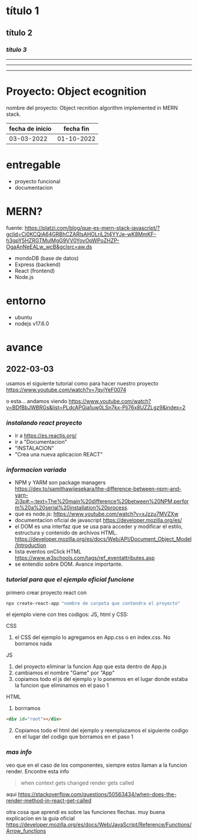 
# __título 1__
## __título 2__ 
### ___título 3___
---
---
---
# __Proyecto: Object ecognition__
nombre del proyecto: Object recnition algorithm implemented in MERN stack.

| fecha de inicio | fecha fin  |
|---------------- | ---------- |
| 03-03-2022      | 01-10-2022 |

# __entregable__
- proyecto funcional
- documentacion

# __MERN?__
fuente: https://platzi.com/blog/que-es-mern-stack-javascript/?gclid=Cj0KCQiA64GRBhCZARIsAHOLriL2t4YYJe-wK8MmKF-h3gpY5HZRGTMulMgG9VV0YovOpWPoZHZP-OgaAnNeEALw_wcB&gclsrc=aw.ds

- mondoDB (base de datos)
- Express (backend)
- React (frontend)
- Node.js

# __entorno__
- ubuntu
- nodejs v17.6.0
# __avance__
## __2022-03-03__
usamos el siguiente tutorial como para hacer nuestro proyecto
https://www.youtube.com/watch?v=7qyjYeF0074

o esta... andamos viendo
https://www.youtube.com/watch?v=BDfBbJWBRGs&list=PLdcAPGja1uw0LSn7kx-Plj76x8UZZLgz9&index=2

### ___instalando react proyecto___ 
- ir a https://es.reactjs.org/
- ir a "Documentacion"
- "INSTALACION"
- "Crea una nueva aplicacion REACT"

### ___informacion variada___
- NPM y YARM son package managers https://dev.to/samithawijesekara/the-difference-between-npm-and-yarn-2j3p#:~:text=The%20main%20difference%20between%20NPM,perform%20a%20serial%20installation%20process.
- que es node.js: https://www.youtube.com/watch?v=xJzzu7MVZXw
- documentacion oficial de javascript https://developer.mozilla.org/es/
- el DOM es una interfaz que se usa para acceder y modificar el estilo, estructura y contenido de archivos HTML. https://developer.mozilla.org/es/docs/Web/API/Document_Object_Model/Introduction
- lista eventos onClick HTML
https://www.w3schools.com/tags/ref_eventattributes.asp
- se entendio sobre DOM. Avance importante.

### ___tutorial para que el ejemplo oficial funcione___

primero crear proyecto react con
```bash
npx create-react-app "nombre de carpeta que contendra el proyecto"
```

el ejemplo viene con tres codigos: JS, html y CSS:

CSS
1. el CSS del ejemplo lo agregamos en App.css o en index.css. No borramos nada

JS 
1. del proyecto eliminar la funcion App que esta dentro de App.js
2. cambiamos el nombre "Game" por "App"
2. copiamos todo el js del ejemplo y lo ponemos en el lugar donde estaba la funcion que eliminamos en el paso 1

HTML
1. borrramos 
```html
<div id="root"></div>
```
2. Copiamos todo el html del ejemplo y reemplazamos el siguiente codigo en el lugar del codigo que borramos en el paso 1

### ___mas info___ 
veo que en el caso de los componentes, siempre estos llaman a la funcion render. Encontre esta info
> when context gets changed render gets called

aqui
https://stackoverflow.com/questions/50563434/when-does-the-render-method-in-react-get-called

otra cosa que aprendi es sobre las funciones flechas. muy buena explicacion en la guia oficial
https://developer.mozilla.org/es/docs/Web/JavaScript/Reference/Functions/Arrow_functions
